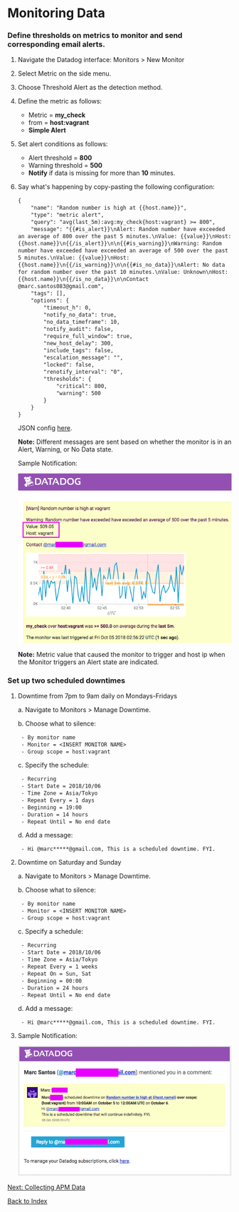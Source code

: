 # Monitoring Data

### Define thresholds on metrics to monitor and send corresponding email alerts.

1. Navigate the Datadog interface: Monitors > New Monitor
2. Select Metric on the side menu.
3. Choose Threshold Alert as the detection method.
4. Define the metric as follows:
    - Metric = **my_check**
    - from = **host:vagrant**
    - **Simple Alert**
5. Set alert conditions as follows:
    - Alert threshold = **800**
    - Warning threshold = **500**
    - **Notify** if data is missing for more than **10** minutes.
6. Say what's happening by copy-pasting the following configuration:

    ```
    {
    	"name": "Random number is high at {{host.name}}",
    	"type": "metric alert",
    	"query": "avg(last_5m):avg:my_check{host:vagrant} >= 800",
    	"message": "{{#is_alert}}\nAlert: Random number have exceeded an average of 800 over the past 5 minutes.\nValue: {{value}}\nHost: {{host.name}}\n{{/is_alert}}\n\n{{#is_warning}}\nWarning: Random number have exceeded have exceeded an average of 500 over the past 5 minutes.\nValue: {{value}}\nHost: {{host.name}}\n{{/is_warning}}\n\n{{#is_no_data}}\nAlert: No data for random number over the past 10 minutes.\nValue: Unknown\nHost: {{host.name}}\n{{/is_no_data}}\n\nContact @marc.santos083@gmail.com",
    	"tags": [],
    	"options": {
    		"timeout_h": 0,
    		"notify_no_data": true,
    		"no_data_timeframe": 10,
    		"notify_audit": false,
    		"require_full_window": true,
    		"new_host_delay": 300,
    		"include_tags": false,
    		"escalation_message": "",
    		"locked": false,
    		"renotify_interval": "0",
    		"thresholds": {
    			"critical": 800,
    			"warning": 500
    		}
    	}
    }
    ```
    JSON config [here](../scripts/monitor.json).
    
    **Note:** Different messages are sent based on whether the monitor is in an Alert, Warning, or No Data state.
    
    Sample Notification:

    ![Alt text](../images/3_alert_sample.png?raw=true "Sample Notification")

    **Note:** Metric value that caused the monitor to trigger and host ip when the Monitor triggers an Alert state are indicated.

### Set up two scheduled downtimes

1. Downtime from 7pm to 9am daily on Mondays-Fridays

    a. Navigate to Monitors > Manage Downtime.

    b. Choose what to silence:

        - By monitor name
        - Monitor = <INSERT MONITOR NAME>
        - Group scope = host:vagrant

    c. Specify the schedule:

        - Recurring
        - Start Date = 2018/10/06
        - Time Zone = Asia/Tokyo
        - Repeat Every = 1 days
        - Beginning = 19:00
        - Duration = 14 hours
        - Repeat Until = No end date

    d. Add a message:

        - Hi @marc*****@gmail.com, This is a scheduled downtime. FYI.

2. Downtime on Saturday and Sunday

    a. Navigate to Monitors > Manage Downtime.

    b. Choose what to silence:

        - By monitor name
        - Monitor = <INSERT MONITOR NAME>
        - Group scope = host:vagrant

    c. Specify a schedule:

        - Recurring
        - Start Date = 2018/10/06
        - Time Zone = Asia/Tokyo
        - Repeat Every = 1 weeks
        - Repeat On = Sun, Sat
        - Beginning = 00:00
        - Duration = 24 hours
        - Repeat Until = No end date

    d. Add a message:

        - Hi @marc*****@gmail.com, This is a scheduled downtime. FYI.

3. Sample Notification:

    ![Alt text](../images/3_downtime.png?raw=true "Sample Notification")

[Next: Collecting APM Data](./4_collecting_apm_data.md)

[Back to Index](../answers.md)
